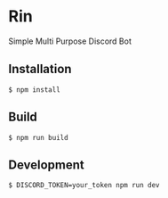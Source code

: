 # Rin

Simple Multi Purpose Discord Bot

## Installation
`$ npm install`

## Build
`$ npm run build`

## Development
`$ DISCORD_TOKEN=your_token npm run dev`
